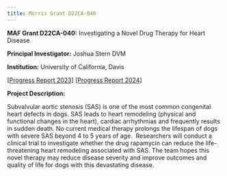 ```yaml
---
title: Morris Grant D22CA-040
---
```

**MAF Grant D22CA-040:** Investigating a Novel Drug Therapy for Heart Disease

**Principal Investigator:** Joshua Stern DVM

**Institution:** University of California, Davis

[[Progress Report 2023](/files/d22ca040progressreport.pdf)] [[Progress Report 2024](/collections/research-studies/entries/morris-foundation-d22ca-040-progress-report-2024)]

**Project Description:** 

Subvalvular aortic stenosis (SAS) is one of the most common congenital heart defects in dogs. SAS leads to heart remodeling (physical and functional changes in the heart), cardiac arrhythmias and frequently results in sudden death. No current medical therapy prolongs the lifespan of dogs with severe SAS beyond 4 to 5 years of age.  Researchers will conduct a clinical trial to investigate whether the drug rapamycin can reduce the life-threatening heart remodeling associated with SAS. The team hopes this novel therapy may reduce disease severity and improve outcomes and quality of life for dogs with this devastating disease.